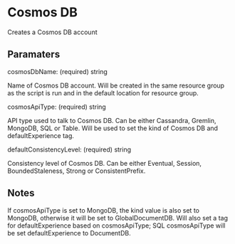 # Cosmos DB

Creates a Cosmos DB account

## Paramaters

cosmosDbName: (required) string

Name of Cosmos DB account. Will be created in the same resource group as the script is run and in the default location for resource group.

cosmosApiType: (required) string

API type used to talk to Cosmos DB. Can be either Cassandra, Gremlin, MongoDB, SQL or Table.
Will be used to set the kind of Cosmos DB and defaultExperience tag.

defaultConsistencyLevel: (required) string

Consistency level of Cosmos DB. Can be either Eventual, Session, BoundedStaleness, Strong or ConsistentPrefix.

## Notes

If cosmosApiType is set to MongoDB, the kind value is also set to MongoDB, otherwise it will be set to GlobalDocumentDB.
Will also set a tag for defaultExperience based on cosmosApiType; SQL cosmosApiType will be set defaultExperience to DocumentDB.
